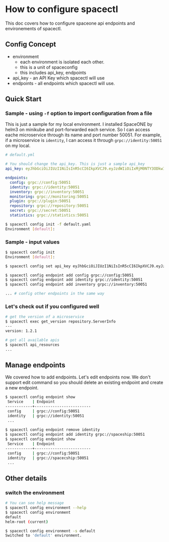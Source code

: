 # How to configure spacectl

This doc covers how to configure spaceone api endpoints and environements of spacectl.

## Config Concept

* environment
  * each environment is isolated each other.
  * this is a unit of spaceconfig
  * this includes api_key, endpoints
* api_key - an API Key which spacectl will use
* endpoints - all endpoints which spacectl will use.

## Quick Start

### Sample - using `-f` option to import configuration from a file

This is just a sample for my local environment. I installed SpaceONE by helm3 on minikube and port-forwarded each service. So I can access eache microservice through its name and port number 50051. For example, if a microservice is `identity`, I can access it through `grpc://identity:50051`  on my local.

```yaml
# default.yml

# You should change the api_key. This is just a sample api_key
api_key: eyJhbGciOiJIUzI1NiIsInR5cCI6IkpXVCJ9.eyJzdWIiOiIxMjM0NTY3ODkwIiwibmFtZSI6IkhlbGxvLCBTcGFjZU9ORSIsImlhdCI6MTUxNjIzOTAyMn0.LeHQfxomlRzvdDHUOFnUXTd-G9-F3v-J6NIL6Vx0lCc

endpoints:
  config: grpc://config:50051
  identity: grpc://identity:50051
  inventory: grpc://inventory:50051
  monitoring: grpc://monitoring:50051
  plugin: grpc://plugin:50051
  repository: grpc://repository:50051
  secret: grpc://secret:50051
  statistics: grpc://statistics:50051
```

```bash
$ spacectl config init -f default.yaml
Environment [default]:
```



### Sample - input values

```bash
$ spacectl config init
Environment [default]:

$ spacectl config set api_key eyJhbGciOiJIUzI1NiIsInR5cCI6IkpXVCJ9.eyJzdWIiOiIxMjM0NTY3ODkwIiwibmFtZSI6IkhlbGxvLCBTcGFjZU9ORSIsImlhdCI6MTUxNjIzOTAyMn0.LeHQfxomlRzvdDHUOFnUXTd-G9-F3v-J6NIL6Vx0lCc

$ spacectl config endpoint add config grpc://config:50051
$ spacectl config endpoint add identity grpc://identity:50051
$ spacectl config endpoint add inventory grpc://inventory:50051

... # config other endpoints in the same way
```



### Let's check out if you configured well

```bash
# get the version of a microservice
$ spacectl exec get_version repository.ServerInfo
---
version: 1.2.1

# get all available apis
$ spacectl api_resources
... 
```



## Manage endpoints

We covered how to add endpoints. Let's edit endpoints now. We don't support edit command so you should delete an existing endpoint and create a new endpoint.

```bash
$ spacectl config endpoint show
 Service    | Endpoint
------------+-------------------------
 config     | grpc://config:50051
 identity   | grpc://identity:50051
 ...
 
$ spacectl config endpoint remove identity
$ spacectl config endpoint add identity grpc://spaceship:50051
$ spacectl config endpoint show
 Service    | Endpoint
------------+-------------------------
 config     | grpc://config:50051
 identity   | grpc://spacecship:50051
 ...
```

## Other details

### switch the environment

```bash
# You can see help message
$ spacectl config environment --help
$ spacectl config environment
default
helm-root (current)

$ spacectl config environment -s default
Switched to 'default' environment.
```


